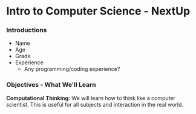# Intro to Computer Science - NextUp  

### Introductions  

* Name  
* Age  
* Grade  
* Experience  
  - Any programming/coding experience?  
  
### Objectives - What We'll Learn  

**Computational Thinking:** We will learn how to think like a computer scientist. This is useful for all subjects and interaction in the real world. 





